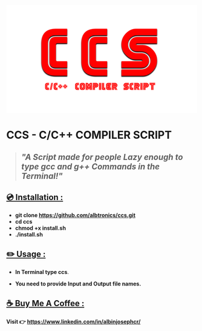 <img src="./image/CCS.gif"/>

# CCS - C/C++ COMPILER SCRIPT

>## _"A Script made for people Lazy enough to type gcc and g++ Commands in the Terminal!"_



## <u>💿 Installation :</u>

- **git clone https://github.com/albtronics/ccs.git**
- **cd ccs**
- **chmod +x install.sh**
- **./install.sh**

## <u>✏️ Usage :</u>

- **In Terminal type ccs**.

- **You need to provide Input and Output file names.**

## <u>☕ Buy Me A Coffee :</u>

**Visit 👉 https://www.linkedin.com/in/albinjosephcr/**



